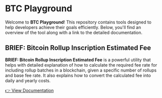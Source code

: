 # BTC Playground

Welcome to **BTC Playground**! This repository contains tools designed to help developers achieve their goals efficiently. Below, you'll find an overview of the tool along with a link to the detailed documentation.

## BRIEF: Bitcoin Rollup Inscription Estimated Fee

**BRIEF: Bitcoin Rollup Inscription Estimated Fee** is a powerful utility that helps with detailed explanation of how to calculate the required fee rate for including rollup batches in a blockchain, given a specific number of rollups and base fee rate. It also explains how to convert the calculated fee into daily and yearly costs.

[👉 View Documentation](https://github.com/surgebuild/btc-playground/blob/main/btc-calculator-docs.md)
